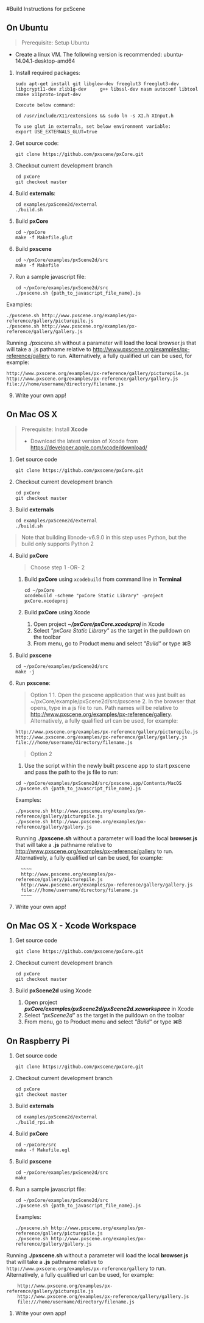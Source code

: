 #Build Instructions for pxScene

## On Ubuntu
>Prerequisite:  Setup Ubuntu
   * Create a linux VM.  The following version is recommended:  ubuntu-14.04.1-desktop-amd64
   
1. Install required packages:
    
    ~~~~
    sudo apt-get install git libglew-dev freeglut3 freeglut3-dev libgcrypt11-dev zlib1g-dev     g++ libssl-dev nasm autoconf libtool cmake x11proto-input-dev
    
    Execute below command:
    
    cd /usr/include/X11/extensions && sudo ln -s XI.h XInput.h
    
    To use glut in externals, set below environment variable:
    export USE_EXTERNALS_GLUT=true
    ~~~~

1. Get source code:

    ~~~~
    git clone https://github.com/pxscene/pxCore.git
    ~~~~
  
1. Checkout current development branch

    ~~~~
    cd pxCore
    git checkout master
    ~~~~

1. Build **externals**:
    ~~~~
    cd examples/pxScene2d/external
    ./build.sh
    ~~~~

1. Build **pxCore**

    ~~~~
    cd ~/pxCore 
    make -f Makefile.glut
    ~~~~

1. Build **pxscene**

    ~~~~
    cd ~/pxCore/examples/pxScene2d/src
    make -f Makefile
    ~~~~

1. Run a sample javascript file:

    ~~~~
    cd ~/pxCore/examples/pxScene2d/src
    ./pxscene.sh {path_to_javascript_file_name}.js
    ~~~~
Examples:
  ~~~~
./pxscene.sh http://www.pxscene.org/examples/px-reference/gallery/picturepile.js
./pxscene.sh http://www.pxscene.org/examples/px-reference/gallery/gallery.js
  ~~~~
Running ./pxscene.sh without a parameter will load the local browser.js that will take a .js pathname relative to http://www.pxscene.org/examples/px-reference/gallery to run.  Alternatively, a fully qualified url can be used, for example:
  ~~~~
http://www.pxscene.org/examples/px-reference/gallery/picturepile.js
http://www.pxscene.org/examples/px-reference/gallery/gallery.js
file:///home/username/directory/filename.js
  ~~~~
9. Write your own app!


## On Mac OS X 

>Prerequisite:  Install **Xcode**
>   * Download the latest version of Xcode from https://developer.apple.com/xcode/download/

1. Get source code

    ~~~~
    git clone https://github.com/pxscene/pxCore.git
    ~~~~
  
2. Checkout current development branch

    ~~~~
    cd pxCore
    git checkout master
    ~~~~
  
3. Build **externals**
  
    ~~~~
    cd examples/pxScene2d/external
    ./build.sh
    ~~~~

> Note that building libnode-v6.9.0 in this step uses Python, but the build only supports Python 2

4. Build **pxCore**
    > Choose step  1 -OR- 2

   1. Build **pxCore** using `xcodebuild` from command line in **Terminal**
  
      ~~~~
      cd ~/pxCore
      xcodebuild -scheme "pxCore Static Library" -project pxCore.xcodeproj
      ~~~~

   2. Build **pxCore** using Xcode
      1. Open project **_~/pxCore/pxCore.xcodeproj_** in Xcode
      2. Select _"pxCore Static Library"_ as the target in the pulldown on the toolbar
      3. From menu, go to Product menu and select _"Build"_ or type  ⌘B
    

5. Build **pxscene**

     ~~~~
     cd ~/pxCore/examples/pxScene2d/src
     make -j
     ~~~~
  
6. Run **pxscene**: 
   > Option 1
        1. Open the pxscene application that was just built as ~/pxCore/example/pxScene2d/src/pxscene
        2. In the browser that opens, type in a js file to run.  Path names will be relative to http://www.pxscene.org/examples/px-reference/gallery. Alternatively, a fully qualified url can be used, for example:
 
     ~~~~
     http://www.pxscene.org/examples/px-reference/gallery/picturepile.js
     http://www.pxscene.org/examples/px-reference/gallery/gallery.js
     file:///home/username/directory/filename.js
     ~~~~
    
   > Option 2
      1. Use the script within the newly built pxscene app to start pxscene and pass the path to the js file to run:
 
      ~~~~ 
      cd ~/pxCore/examples/pxScene2d/src/pxscene.app/Contents/MacOS
      ./pxscene.sh {path_to_javascript_file_name}.js
      ~~~~
   Examples:
    ~~~~
    ./pxscene.sh http://www.pxscene.org/examples/px-reference/gallery/picturepile.js
    ./pxscene.sh http://www.pxscene.org/examples/px-reference/gallery/gallery.js
    ~~~~

     Running **./pxscene.sh** without a parameter will load the local **browser.js** that will take a **.js** pathname relative to http://www.pxscene.org/examples/px-reference/gallery to run.  Alternatively, a fully qualified url can be used, for example:
  
         ~~~~
         http://www.pxscene.org/examples/px-reference/gallery/picturepile.js
         http://www.pxscene.org/examples/px-reference/gallery/gallery.js
         file:///home/username/directory/filename.js
         ~~~~
  
7. Write your own app!


## On Mac OS X - Xcode Workspace 

1. Get source code
  
   ~~~~
   git clone https://github.com/pxscene/pxCore.git
   ~~~~
  
2. Checkout current development branch
   ~~~~
   cd pxCore
   git checkout master
   ~~~~
  
 2. Build **pxScene2d** using Xcode
      1. Open project **_pxCore/examples/pxScene2d/pxScene2d.xcworkspace_** in Xcode
      2. Select _"pxScene2d"_ as the target in the pulldown on the toolbar
      3. From menu, go to Product menu and select _"Build"_ or type  ⌘B


## On Raspberry Pi


1. Get source code
  
   ~~~~
   git clone https://github.com/pxscene/pxCore.git
   ~~~~
  
2. Checkout current development branch
   ~~~~
   cd pxCore
   git checkout master
   ~~~~
  
3. Build **externals**
   ~~~~
   cd examples/pxScene2d/external
   ./build_rpi.sh
   ~~~~

1. Build **pxCore**

   ~~~~
   cd ~/pxCore/src
   make -f Makefile.egl
   ~~~~

1. Build **pxscene**

   ~~~~
   cd ~/pxCore/examples/pxScene2d/src
   make
   ~~~~

1. Run a sample javascript file:
  
   ~~~~
   cd ~/pxCore/examples/pxScene2d/src
   ./pxscene.sh {path_to_javascript_file_name}.js
   ~~~~
    Examples:
   ~~~~
   ./pxscene.sh http://www.pxscene.org/examples/px-reference/gallery/picturepile.js
   ./pxscene.sh http://www.pxscene.org/examples/px-reference/gallery/gallery.js
   ~~~~

Running **./pxscene.sh** without a parameter will load the local **browser.js** that will take a **.js** pathname relative to `http://www.pxscene.org/examples/px-reference/gallery` to run.  Alternatively, a fully qualified url can be used, for example:

~~~~
    http://www.pxscene.org/examples/px-reference/gallery/picturepile.js
    http://www.pxscene.org/examples/px-reference/gallery/gallery.js
    file:///home/username/directory/filename.js
~~~~
   
1. Write your own app!


